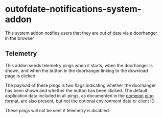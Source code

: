 # outofdate-notifications-system-addon
This system addon notifies users that they are out of date via a doorhanger in the browser

## Telemetry
This addon sends telemetry pings when it starts, when the doorhanger is shown,
and when the button in the doorhanger linking to the download page is clicked.

The payload of these pings is two flags indicating whether the doorhanger has
been shown and whether the button has been clicked. The default
application data included in all pings, as documented in the
[common ping format](https://gecko.readthedocs.io/en/latest/toolkit/components/telemetry/telemetry/common-ping.html),
are also present, but not the optional environment data or client ID.

These pings will not be sent if telemetry is disabled.
